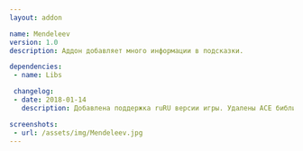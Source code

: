 ```yaml
---
layout: addon

name: Mendeleev
version: 1.0
description: Аддон добавляет много информации в подсказки.

dependencies:
 - name: Libs

 changelog:
 - date: 2018-01-14
   description: Добавлена поддержка ruRU версии игры. Удалены ACE библиотеки. Добавлена зависимость от !Libs.

screenshots:
 - url: /assets/img/Mendeleev.jpg
---
```

